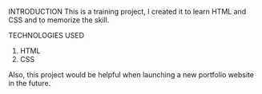 INTRODUCTION
This is a training project, I created it to learn HTML and CSS and to memorize the skill.


TECHNOLOGIES USED
1. HTML
2. CSS

Also, this project would be helpful when launching a new portfolio website in the future. 

